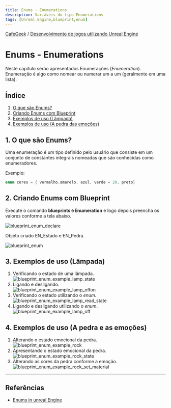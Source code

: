 ```yaml
---
title: Enums - Enumerations
description: Variáveis do tipo Enumerations
tags: [Unreal Engine,blueprint,enum]
---
```

[CafeGeek](http://CafeGeek.eti.br)  / [Desenvolvimento de jogos utilizando Unreal Engine](http://cafeGeek.eti.br/unreal_engine/index.html)

# Enums - Enumerations

Neste capitulo serão apresentados Enumerações (*Enumeration*). Enumeração é algo como nomear ou numerar um a um (geralmente em uma lista).

## Índice
1. [O que são Enums?](#1)
1. [Criando Enums com Blueprint](#2)
1. [Exemplos de uso (Lâmpada)](#3)
1. [Exemplos de uso (A pedra das emoções)](#4)

<a name="1"></a>
## 1. O que são Enums?
Uma enumeração é um tipo definido pelo usuário que consiste em um conjunto de constantes integrais nomeadas que são conhecidas como enumeradores.

Exemplo:
```cpp
enum cores = { vermelho,amarelo, azul, verde = 20, preto}
```
<a name="2"></a>
## 2. Criando Enums com Blueprint
Execute o comando **blueprints->Enumeration** e logo depois preencha os valores conforme a tela abaixo.  

![blueprint_enum_declare](imagens/enum/blueprint_enum_declare.jpg)

Objeto criado EN_Estado e EN_Pedra.  

![blueprint_enum](imagens/enum/blueprint_enum.jpg)

<a name="3"></a>
## 3. Exemplos de uso (Lâmpada)
1. Verificando o estado de uma lâmpada.  
  ![blueprint_enum_example_lamp_state](imagens/enum/blueprint_enum_example_lamp_state.jpg)
1.  Ligando e desligando.    
  ![blueprint_enum_example_lamp_offon](imagens/enum/blueprint_enum_example_lamp_offon.jpg)   
1.  Verificando o estado utilizando o *enum*.   
  ![blueprint_enum_example_lamp_read_state](imagens/enum/blueprint_enum_example_lamp_read_state.jpg)  
1.  Ligando e desligando utilizando o *enum*.   
  ![blueprint_enum_example_lamp_off](imagens/enum/blueprint_enum_example_lamp_off.jpg)

<a name="4"></a>
## 4. Exemplos de uso (A pedra e as emoções)
1. Alterando o estado emocional da pedra.    
  ![blueprint_enum_example_rock](imagens/enum/blueprint_enum_example_rock.jpg)
1. Apresentando o estado emocional da pedra.   
  ![blueprint_enum_example_rock_state](imagens/enum/blueprint_enum_example_rock_state.jpg)
1. Alterando as cores da pedra conforme a emoção.  
  ![blueprint_enum_example_rock_set_material](imagens/enum/blueprint_enum_example_rock_set_material.jpg)

***
## Referências
- [Enums in unreal Engine](https://couchlearn.com/enums-in-unreal-engine-4-blueprints/)
